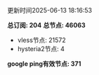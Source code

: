 更新时间2025-06-13 18:16:53

**总订阅: 204**
**总节点: 46063**
- vless节点: 21572
- hysteria2节点: 4

**google ping有效节点: 371**
